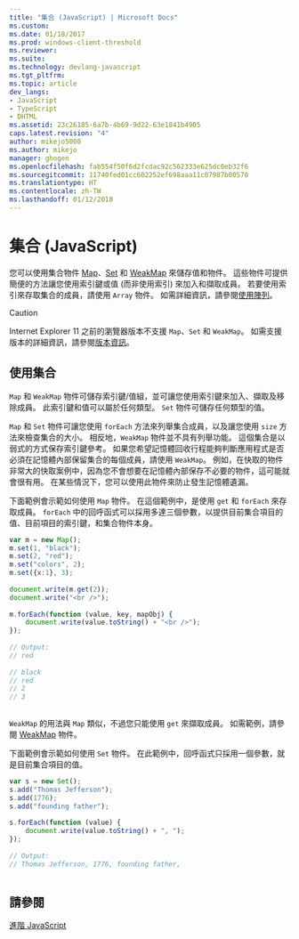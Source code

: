 ```yaml
---
title: "集合 (JavaScript) | Microsoft Docs"
ms.custom: 
ms.date: 01/18/2017
ms.prod: windows-client-threshold
ms.reviewer: 
ms.suite: 
ms.technology: devlang-javascript
ms.tgt_pltfrm: 
ms.topic: article
dev_langs:
- JavaScript
- TypeScript
- DHTML
ms.assetid: 23c26185-6a7b-4b69-9d22-63e1841b4905
caps.latest.revision: "4"
author: mikejo5000
ms.author: mikejo
manager: ghogen
ms.openlocfilehash: fab554f50f6d2fcdac92c562333e625dc0eb32f6
ms.sourcegitcommit: 11740fed01cc602252ef698aaa11c07987b00570
ms.translationtype: HT
ms.contentlocale: zh-TW
ms.lasthandoff: 01/12/2018
---
```

# <a name="collections-javascript"></a>集合 (JavaScript)
您可以使用集合物件 [Map](../../javascript/reference/map-object-javascript.md)、[Set](../../javascript/reference/set-object-javascript.md) 和 [WeakMap](../../javascript/reference/weakmap-object-javascript.md) 來儲存值和物件。 這些物件可提供簡便的方法讓您使用索引鍵或值 (而非使用索引) 來加入和擷取成員。 若要使用索引來存取集合的成員，請使用 `Array` 物件。 如需詳細資訊，請參閱[使用陣列](../../javascript/advanced/using-arrays-javascript.md)。  
  
> [!CAUTION]
>  Internet Explorer 11 之前的瀏覽器版本不支援 `Map`、`Set` 和 `WeakMap`。 如需支援版本的詳細資訊，請參閱[版本資訊](../../javascript/reference/javascript-version-information.md)。  
  
## <a name="using-collections"></a>使用集合  
 `Map` 和 `WeakMap` 物件可儲存索引鍵/值組，並可讓您使用索引鍵來加入、擷取及移除成員。 此索引鍵和值可以屬於任何類型。 `Set` 物件可儲存任何類型的值。  
  
 `Map` 和 `Set` 物件可讓您使用 `forEach` 方法來列舉集合成員，以及讓您使用 `size` 方法來檢查集合的大小。 相反地，`WeakMap` 物件並不具有列舉功能。 這個集合是以弱式的方式保存索引鍵參考。 如果您希望記憶體回收行程能夠判斷應用程式是否必須在記憶體內部保留集合的每個成員，請使用 `WeakMap`。 例如，在快取的物件非常大的快取案例中，因為您不會想要在記憶體內部保存不必要的物件，這可能就會很有用。 在某些情況下，您可以使用此物件來防止發生記憶體遺漏。  
  
 下面範例會示範如何使用 `Map` 物件。 在這個範例中，是使用 `get` 和 `forEach` 來存取成員。 `forEach` 中的回呼函式可以採用多達三個參數，以提供目前集合項目的值、目前項目的索引鍵，和集合物件本身。  
  
```JavaScript  
var m = new Map();  
m.set(1, "black");  
m.set(2, "red");  
m.set("colors", 2);  
m.set({x:1}, 3);  
  
document.write(m.get(2));  
document.write("<br />");  
  
m.forEach(function (value, key, mapObj) {  
    document.write(value.toString() + "<br />");  
});  
  
// Output:  
// red  
  
// black  
// red  
// 2  
// 3  
  
```  
  
 `WeakMap` 的用法與 `Map` 類似，不過您只能使用 `get` 來擷取成員。 如需範例，請參閱 [WeakMap](../../javascript/reference/weakmap-object-javascript.md) 物件。  
  
 下面範例會示範如何使用 `Set` 物件。 在此範例中，回呼函式只採用一個參數，就是目前集合項目的值。  
  
```JavaScript  
var s = new Set();  
s.add("Thomas Jefferson");  
s.add(1776);  
s.add("founding father");  
  
s.forEach(function (value) {  
    document.write(value.toString() + ", ");  
});  
  
// Output:  
// Thomas Jefferson, 1776, founding father,  
  
```  
  
## <a name="see-also"></a>請參閱  
 [進階 JavaScript](../../javascript/advanced/advanced-javascript.md)